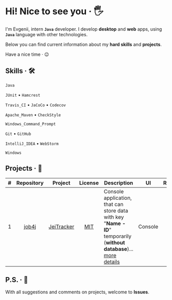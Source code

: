 # Hi! Nice to see you &middot; :raised_hand_with_fingers_splayed:

I'm Evgenii, intern **`Java`** developer. I develop **desktop** and **web** apps, using **`Java`** language with other technologies.

Below you can find current information about my **hard skills** and **projects**.

Have a nice time &middot; :wink:

## Skills &middot; :hammer_and_wrench:

`Java`

`JUnit` &bull; `Hamcrest`

`Travis_CI` &bull; `JaCoCo` &bull; `Codecov`

`Apache_Maven` &bull; `CheckStyle`

`Windows_Command_Prompt`

`Git` &bull; `GitHub`

`IntelliJ_IDEA` &bull; `WebStorm`

`Windows` 

<!-- 
`Java`
`JavaScript`
`HTML5`
`CSS3`

`JUnit`
`Hamcrest`
`Mockito`

`Travis CI`
`JaCoCo`

`PostgreSQL`
`Hibernate`

`Spring`

`Apache Maven`
`Gradle`

`CheckStyle`

`Docker`
`Kubernetes`
`Apache Kafka`

`Git`
`GitHub`

`Windows Command Prompt`

`IntelliJ IDEA`
`WebStorm`

`Windows 10`
-->

<!-- Example badge with logo
![](https://img.shields.io/badge/-Git-F05032?style=flat&logo=git&logoColor=white) 
-->

## Projects &middot; :rocket:

| # | Repository | Project | License | Description | UI  | Release |
|:-:| :--------: | :-----: | :-----: | ----------- | :-: | :-----: |
| 1 | [job4j](https://github.com/jeikhan/job4j) | [JeiTracker](https://github.com/jeikhan/job4j/tree/hotfix_3/chapter_002/src/main/java/ru/job4j/tracker) | [MIT](https://github.com/jeikhan/job4j/blob/hotfix_3/LICENSE) | Console application, that can store data with key "**Name - ID**" temporarily (**without database**)... [more details](https://github.com/jeikhan/job4j/blob/hotfix_3/chapter_002/src/main/java/ru/job4j/tracker/README.md) | Console | LTS |

## P.S. &middot; :snail:

With all suggestions and comments on projects, welcome to **Issues**.
